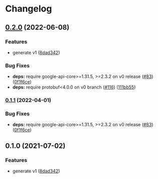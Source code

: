 # Changelog

## [0.2.0](https://github.com/googleapis/python-network-management/compare/v0.1.1...v0.2.0) (2022-06-08)


### Features

* generate v1 ([8dad342](https://github.com/googleapis/python-network-management/commit/8dad342c454882da3359e37cb836950ae66cc73f))


### Bug Fixes

* **deps:** require google-api-core>=1.31.5, >=2.3.2 on v0 release ([#83](https://github.com/googleapis/python-network-management/issues/83)) ([0f1f6ce](https://github.com/googleapis/python-network-management/commit/0f1f6ceaa254df9231f8d6299ecb14cb7a2ecc32))
* **deps:** require protobuf<4.0.0 on v0 branch ([#116](https://github.com/googleapis/python-network-management/issues/116)) ([111bb55](https://github.com/googleapis/python-network-management/commit/111bb5544c534f1131a7d81e7ec0cfe8447ff9b9))

### [0.1.1](https://github.com/googleapis/python-network-management/compare/v0.1.0...v0.1.1) (2022-04-01)


### Bug Fixes

* **deps:** require google-api-core>=1.31.5, >=2.3.2 on v0 release ([#83](https://github.com/googleapis/python-network-management/issues/83)) ([0f1f6ce](https://github.com/googleapis/python-network-management/commit/0f1f6ceaa254df9231f8d6299ecb14cb7a2ecc32))

## 0.1.0 (2021-07-02)


### Features

* generate v1 ([8dad342](https://www.github.com/googleapis/python-network-management/commit/8dad342c454882da3359e37cb836950ae66cc73f))
